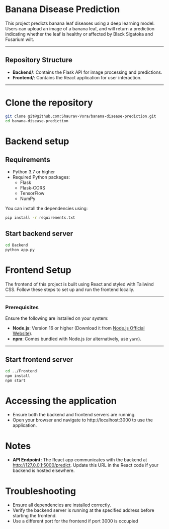 # Banana Disease Prediction

This project predicts banana leaf diseases using a deep learning model. Users can upload an image of a banana leaf, and will return a prediction indicating whether the leaf is healthy or affected by Black Sigatoka and Fusarium wilt.

---

## Repository Structure

- **Backend/**: Contains the Flask API for image processing and predictions.
- **Frontend/**: Contains the React application for user interaction.

---

# Clone the repository
```bash
git clone git@github.com:Shaurav-Vora/banana-disease-prediction.git
cd banana-disease-prediction
```
# Backend setup
## Requirements
- Python 3.7 or higher
- Required Python packages:
  - Flask
  - Flask-CORS
  - TensorFlow
  - NumPy

You can install the dependencies using:
```bash
pip install -r requirements.txt
```

## Start backend server
```bash
cd Backend
python app.py
```
# Frontend Setup

The frontend of this project is built using React and styled with Tailwind CSS. Follow these steps to set up and run the frontend locally.

---

### Prerequisites

Ensure the following are installed on your system:
- **Node.js**: Version 16 or higher (Download it from [Node.js Official Website](https://nodejs.org/)).
- **npm**: Comes bundled with Node.js (or alternatively, use `yarn`).

---

## Start frontend server
```bash
cd ../Frontend
npm install
npm start
```

# Accessing the application
- Ensure both the backend and frontend servers are running.
- Open your browser and navigate to http://localhost:3000 to use the application.

# Notes
- **API Endpoint:** The React app communicates with the backend at http://127.0.0.1:5000/predict. Update this URL in the React code if your backend is hosted elsewhere.

# Troubleshooting
- Ensure all dependencies are installed correctly.
- Verify the backend server is running at the specified address before starting the frontend.
- Use a different port for the frontend if port 3000 is occupied
